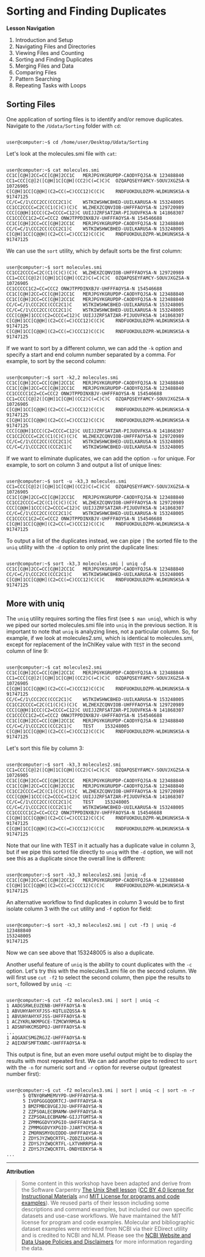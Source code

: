 # Sorting and Finding Duplicates

**Lesson Navigation**

1. Introduction and Setup
2. Navigating Files and Directories
3. Viewing Files and Counting
4. Sorting and Finding Duplicates
5. Merging Files and Data
6. Comparing Files
7. Pattern Searching
8. Repeating Tasks with Loops

## Sorting Files

One application of sorting files is to identify and/or remove duplicates. Navigate to the `/Udata/Sorting` folder with `cd`:

```console

user@computer:~$ cd /home/user/Desktop/Udata/Sorting

```
Let's look at the molecules.smi file with `cat`:

```console

user@computer:~$ cat molecules.smi
CC1C[C@H]2CC=CC[C@H]2CC1C	MERJPGYKGRUPDP-CAODYFQJSA-N	123488840
CC1=CCC[C@]2([C@H]1C[C@H](CC2)C(=C)C)C	OZQAPQSEYFAMCY-SOUVJXGZSA-N	10726905
C[C@H]1CC[C@@H](C2=CC(=C)CCC12)C(C)C	RNDFUOKDULDZPR-WLDKUNSKSA-N	91747125
CC/C=C/1\CCC2CC(CCC2C1)C	WSTKIWSHWCBHED-UUILKARUSA-N	153248005
CC1CC2CCCC=C2C(C1(C)C)(C)C	WLZHEXZCQNVIOB-UHFFFAOYSA-N	129720989
CCC[C@@H]1CCC(C2=CCCC=C12)C	UUIJJZRFSATZAR-PIJUOVFKSA-N	141868307
CC1CCCCC1C2=CC=CCC2	ONWJTPPDINXBJV-UHFFFAOYSA-N	154546688
CC1C[C@H]2CC=CC[C@H]2CC1C	MERJPGYKGRUPDP-CAODYFQJSA-N	123488840
CC/C=C/1\CCC2CC(CCC2C1)C	WSTKIWSHWCBHED-UUILKARUSA-N	153248005
C[C@H]1CC[C@@H](C2=CC(=C)CCC12)C(C)C	RNDFUOKDULDZPR-WLDKUNSKSA-N	91747125

```

We can use the `sort` utility, which by default sorts be the first column:

```console

user@computer:~$ sort molecules.smi
CC1CC2CCCC=C2C(C1(C)C)(C)C	WLZHEXZCQNVIOB-UHFFFAOYSA-N	129720989
CC1=CCC[C@]2([C@H]1C[C@H](CC2)C(=C)C)C	OZQAPQSEYFAMCY-SOUVJXGZSA-N	10726905
CC1CCCCC1C2=CC=CCC2	ONWJTPPDINXBJV-UHFFFAOYSA-N	154546688
CC1C[C@H]2CC=CC[C@H]2CC1C	MERJPGYKGRUPDP-CAODYFQJSA-N	123488840
CC1C[C@H]2CC=CC[C@H]2CC1C	MERJPGYKGRUPDP-CAODYFQJSA-N	123488840
CC/C=C/1\CCC2CC(CCC2C1)C	WSTKIWSHWCBHED-UUILKARUSA-N	153248005
CC/C=C/1\CCC2CC(CCC2C1)C	WSTKIWSHWCBHED-UUILKARUSA-N	153248005
CCC[C@@H]1CCC(C2=CCCC=C12)C	UUIJJZRFSATZAR-PIJUOVFKSA-N	141868307
C[C@H]1CC[C@@H](C2=CC(=C)CCC12)C(C)C	RNDFUOKDULDZPR-WLDKUNSKSA-N	91747125
C[C@H]1CC[C@@H](C2=CC(=C)CCC12)C(C)C	RNDFUOKDULDZPR-WLDKUNSKSA-N	91747125

```

If we want to sort by a different column, we can add the `-k` option and specify a start and end column number separated by a comma. For example, to sort by the second column:


```console

user@computer:~$ sort -k2,2 molecules.smi
CC1C[C@H]2CC=CC[C@H]2CC1C	MERJPGYKGRUPDP-CAODYFQJSA-N	123488840
CC1C[C@H]2CC=CC[C@H]2CC1C	MERJPGYKGRUPDP-CAODYFQJSA-N	123488840
CC1CCCCC1C2=CC=CCC2	ONWJTPPDINXBJV-UHFFFAOYSA-N	154546688
CC1=CCC[C@]2([C@H]1C[C@H](CC2)C(=C)C)C	OZQAPQSEYFAMCY-SOUVJXGZSA-N	10726905
C[C@H]1CC[C@@H](C2=CC(=C)CCC12)C(C)C	RNDFUOKDULDZPR-WLDKUNSKSA-N	91747125
C[C@H]1CC[C@@H](C2=CC(=C)CCC12)C(C)C	RNDFUOKDULDZPR-WLDKUNSKSA-N	91747125
CCC[C@@H]1CCC(C2=CCCC=C12)C	UUIJJZRFSATZAR-PIJUOVFKSA-N	141868307
CC1CC2CCCC=C2C(C1(C)C)(C)C	WLZHEXZCQNVIOB-UHFFFAOYSA-N	129720989
CC/C=C/1\CCC2CC(CCC2C1)C	WSTKIWSHWCBHED-UUILKARUSA-N	153248005
CC/C=C/1\CCC2CC(CCC2C1)C	WSTKIWSHWCBHED-UUILKARUSA-N	153248005
```

If we want to eliminate duplicates, we can add the option `-u` for unique. For example, to sort on column 3 and output a list of unique lines:

```console

user@computer:~$ sort -u -k3,3 molecules.smi
CC1=CCC[C@]2([C@H]1C[C@H](CC2)C(=C)C)C	OZQAPQSEYFAMCY-SOUVJXGZSA-N	10726905
CC1C[C@H]2CC=CC[C@H]2CC1C	MERJPGYKGRUPDP-CAODYFQJSA-N	123488840
CC1CC2CCCC=C2C(C1(C)C)(C)C	WLZHEXZCQNVIOB-UHFFFAOYSA-N	129720989
CCC[C@@H]1CCC(C2=CCCC=C12)C	UUIJJZRFSATZAR-PIJUOVFKSA-N	141868307
CC/C=C/1\CCC2CC(CCC2C1)C	WSTKIWSHWCBHED-UUILKARUSA-N	153248005
CC1CCCCC1C2=CC=CCC2	ONWJTPPDINXBJV-UHFFFAOYSA-N	154546688
C[C@H]1CC[C@@H](C2=CC(=C)CCC12)C(C)C	RNDFUOKDULDZPR-WLDKUNSKSA-N	91747125

```

To output a list of the duplicates instead, we can pipe `|` the sorted file to the `uniq` utility with the `-d` option to only print the duplicate lines:

```console

user@computer:~$ sort -k3,3 molecules.smi | uniq -d
CC1C[C@H]2CC=CC[C@H]2CC1C	MERJPGYKGRUPDP-CAODYFQJSA-N	123488840
CC/C=C/1\CCC2CC(CCC2C1)C	WSTKIWSHWCBHED-UUILKARUSA-N	153248005
C[C@H]1CC[C@@H](C2=CC(=C)CCC12)C(C)C	RNDFUOKDULDZPR-WLDKUNSKSA-N	91747125

```

## More with uniq

The `uniq` utility requires sorting the files first (see `$ man uniq`), which is why we piped our sorted molecules.smi file into `uniq` in the previous section. It is important to note that `uniq` is analyzing lines, not a particular column. So, for example, if we look at molecules2.smi, which is identical to molecules.smi, except for replacement of the InChIKey value with `TEST`  in the second column of line 9:

```console

user@computer:~$ cat molecules2.smi
CC1C[C@H]2CC=CC[C@H]2CC1C	MERJPGYKGRUPDP-CAODYFQJSA-N	123488840
CC1=CCC[C@]2([C@H]1C[C@H](CC2)C(=C)C)C	OZQAPQSEYFAMCY-SOUVJXGZSA-N	10726905
C[C@H]1CC[C@@H](C2=CC(=C)CCC12)C(C)C	RNDFUOKDULDZPR-WLDKUNSKSA-N	91747125
CC/C=C/1\CCC2CC(CCC2C1)C	WSTKIWSHWCBHED-UUILKARUSA-N	153248005
CC1CC2CCCC=C2C(C1(C)C)(C)C	WLZHEXZCQNVIOB-UHFFFAOYSA-N	129720989
CCC[C@@H]1CCC(C2=CCCC=C12)C	UUIJJZRFSATZAR-PIJUOVFKSA-N	141868307
CC1CCCCC1C2=CC=CCC2	ONWJTPPDINXBJV-UHFFFAOYSA-N	154546688
CC1C[C@H]2CC=CC[C@H]2CC1C	MERJPGYKGRUPDP-CAODYFQJSA-N	123488840
CC/C=C/1\CCC2CC(CCC2C1)C	TEST	153248005
C[C@H]1CC[C@@H](C2=CC(=C)CCC12)C(C)C	RNDFUOKDULDZPR-WLDKUNSKSA-N	91747125

```

Let's sort this file by column 3:

```console

user@computer:~$ sort -k3,3 molecules2.smi
CC1=CCC[C@]2([C@H]1C[C@H](CC2)C(=C)C)C	OZQAPQSEYFAMCY-SOUVJXGZSA-N	10726905
CC1C[C@H]2CC=CC[C@H]2CC1C	MERJPGYKGRUPDP-CAODYFQJSA-N	123488840
CC1C[C@H]2CC=CC[C@H]2CC1C	MERJPGYKGRUPDP-CAODYFQJSA-N	123488840
CC1CC2CCCC=C2C(C1(C)C)(C)C	WLZHEXZCQNVIOB-UHFFFAOYSA-N	129720989
CCC[C@@H]1CCC(C2=CCCC=C12)C	UUIJJZRFSATZAR-PIJUOVFKSA-N	141868307
CC/C=C/1\CCC2CC(CCC2C1)C	TEST	153248005
CC/C=C/1\CCC2CC(CCC2C1)C	WSTKIWSHWCBHED-UUILKARUSA-N	153248005
CC1CCCCC1C2=CC=CCC2	ONWJTPPDINXBJV-UHFFFAOYSA-N	154546688
C[C@H]1CC[C@@H](C2=CC(=C)CCC12)C(C)C	RNDFUOKDULDZPR-WLDKUNSKSA-N	91747125
C[C@H]1CC[C@@H](C2=CC(=C)CCC12)C(C)C	RNDFUOKDULDZPR-WLDKUNSKSA-N	91747125

```
Note that our line with TEST in it actually has a duplicate value in column 3, but if we pipe this sorted file directly to `uniq` with the `-d` option, we will not see this as a duplicate since the overall line is different:

```console

user@computer:~$ sort -k3,3 molecules2.smi |uniq -d
CC1C[C@H]2CC=CC[C@H]2CC1C	MERJPGYKGRUPDP-CAODYFQJSA-N	123488840
C[C@H]1CC[C@@H](C2=CC(=C)CCC12)C(C)C	RNDFUOKDULDZPR-WLDKUNSKSA-N	91747125

```

An alternative workflow to find duplicates in column 3 would be to first isolate column 3 with the `cut` utility and `-f` option for field:

```console

user@computer:~$ sort -k3,3 molecules2.smi | cut -f3 | uniq -d
123488840
153248005
91747125
```

Now we can see above that 153248005 is also a duplicate.

Another useful feature of `uniq` is the ability to count duplicates with the `-c` option. Let's try this with the molecules3.smi file on the second column. We will first use `cut -f2` to select the second column, then pipe the results to `sort`, followed by `uniq -c`:

```console

user@computer:~$ cut -f2 molecules3.smi | sort | uniq -c
1 AADGSRWLEUZENB-UHFFFAOYSA-N
1 ABVUHYAHYXFJSS-KQTLUZQSSA-N
1 ABVUHYAHYXFJSS-UHFFFAOYSA-N
1 ACZYKRLNKMPGCE-TZMCWYRMSA-N
1 ADSNFHKCMSDPOJ-UHFFFAOYSA-N
...
1 AQGAXCSMGZRGJZ-UHFFFAOYSA-N
2 AQIXNFSMFTXNRC-UHFFFAOYSA-N
```

This output is fine, but an even more useful output might be to display the results with most repeated first. We can add another pipe to redirect to `sort` with the `-n` for numeric sort and `-r` option for reverse output (greatest number first):

```console

user@computer:~$ cut -f2 molecules3.smi | sort | uniq -c | sort -n -r
      5 QTNYQRWMEMVYPD-UHFFFAOYSA-N
      5 IVOPGGGQQORTCJ-UHFFFAOYSA-N
      3 BMZFMBCBVGEJJU-UHFFFAOYSA-N
      2 ZZPSOALECBMAMW-UHFFFAOYSA-N
      2 ZZPSOALECBMAMW-GIJJTGMTSA-N
      2 ZPMMGGDVYXPGIO-UHFFFAOYSA-N
      2 ZPMMGGDVYXPGIO-JJARTYCRSA-N
      2 ZMORNSMYOUIDDO-UHFFFAOYSA-N
      2 ZDYSJYZWQCRTFL-ZQDZILKHSA-N
      2 ZDYSJYZWQCRTFL-LXTVHRRPSA-N
      2 ZDYSJYZWQCRTFL-DNDYEEKYSA-N
...
```

---

**Attribution**

> Some content in this workshop have been adapted and derive from the Software Carpentry [The Unix Shell lesson](https://software-carpentry.org/lessons/) ([CC BY 4.0 license for Instructional Materials](http://swcarpentry.github.io/shell-novice/LICENSE.html) and [MIT License for programs and code examples](http://swcarpentry.github.io/shell-novice/LICENSE.html)). We reused parts of their lesson including some descriptions and command examples, but included our own specific datasets and use-case workflows. We have maintained the MIT license for program and code examples. Molecular and bibliographic dataset examples were retrieved from NCBI via their EDirect utility and is credited to NCBI and NLM. Please see the [NCBI Website and Data Usage Policies and Disclaimers](https://www.ncbi.nlm.nih.gov/home/about/policies/) for more information regarding the data.
